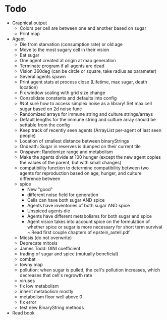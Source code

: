 # Todo
* Graphical output
    + Colors per cell are between one and another based on sugar
    + Print map
* Agent
    + Die from starvation (consumption rate) or old age
    + Move to the most sugary cell in their vision
    + Eat sugar
    + One agent created at origin at map generation
    + Terminate program if all agents are dead
    + Vision 360deg (can be circle or square, take radius as parameter)
    + Several agents spawn
    + Print agent stats at process close (Lifetime, max sugar, death location)
    + Fix window scaling with grid size change
    + Consolidate constants and defaults into config
    + !Not sure how to access simplex noise as a library! Set max cell sugar based on 2d noise func
    + Randomized arrays for immune string and culture strings/arrays
    + Default lengths for the immune string and culture array should be settable from the config
    + Keep track of recently seen agents (ArrayList per-agent of last seen people)
    + Location of smallest distance between binaryStrings
    + Ondeath: Sugar in reserves is dumped on their current tile
    + Onspawn: Randomize range and metabolism
    + Make the agents divide at 100 hunger (except the new agent copies the values of the parent, but with small changes)
    + compatibility function to determine compatibility between two agents for reproduction based on age, hunger, and culture difference between
    + spice
        + New "good"
        + different noise field for generation
        + Cells can have both sugar AND spice
        + Agents have inventories of both sugar AND spice
        + Unspiced agents die
        + Agents have different metabolisms for both sugar and spice
        + Agent vision takes into account spice on the formulation of whether spice or sugar is more necessary for short term survival
        ~ Read first couple chapters of epstein_axtell.pdf
    + Miosis (do not overwrite)
    + Deprecate mitosis
    - James Todd: GINI coefficient
    - trading of sugar and spice (mutually beneficial)
    - combat
    - towny map
    - pollution: when sugar is pulled, the cell's pollution increases, which decreases that cell's regrowth rate
    - viruses
    - fix low metabolism
    - inherit metabolism mostly
    - metabolism floor well above 0
    - fix error
    - test new BinaryString methods
* Read book
